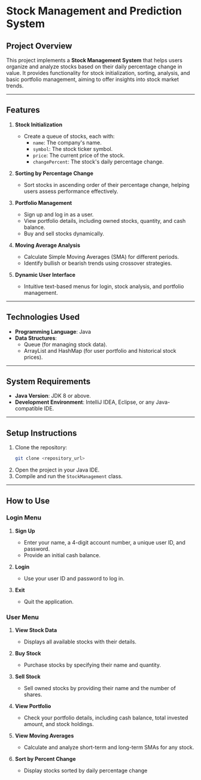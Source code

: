 
# Stock Management and Prediction System

## Project Overview
This project implements a **Stock Management System** that helps users organize and analyze stocks based on their daily percentage change in value. It provides functionality for stock initialization, sorting, analysis, and basic portfolio management, aiming to offer insights into stock market trends.

---

## Features
1. **Stock Initialization**  
   - Create a queue of stocks, each with:
     - `name`: The company's name.
     - `symbol`: The stock ticker symbol.
     - `price`: The current price of the stock.
     - `changePercent`: The stock's daily percentage change.
   
2. **Sorting by Percentage Change**  
   - Sort stocks in ascending order of their percentage change, helping users assess performance effectively.

3. **Portfolio Management**  
   - Sign up and log in as a user.
   - View portfolio details, including owned stocks, quantity, and cash balance.
   - Buy and sell stocks dynamically.

4. **Moving Average Analysis**  
   - Calculate Simple Moving Averages (SMA) for different periods.
   - Identify bullish or bearish trends using crossover strategies.

5. **Dynamic User Interface**  
   - Intuitive text-based menus for login, stock analysis, and portfolio management.

---

## Technologies Used
- **Programming Language**: Java  
- **Data Structures**:  
  - Queue (for managing stock data).
  - ArrayList and HashMap (for user portfolio and historical stock prices).

---

## System Requirements
- **Java Version**: JDK 8 or above.
- **Development Environment**: IntelliJ IDEA, Eclipse, or any Java-compatible IDE.

---

## Setup Instructions
1. Clone the repository:
   ```bash
   git clone <repository_url>
   ```
2. Open the project in your Java IDE.
3. Compile and run the `StockManagement` class.

---

## How to Use
### Login Menu
1. **Sign Up**  
   - Enter your name, a 4-digit account number, a unique user ID, and password.  
   - Provide an initial cash balance.

2. **Login**  
   - Use your user ID and password to log in.

3. **Exit**  
   - Quit the application.

### User Menu
1. **View Stock Data**  
   - Displays all available stocks with their details.
   
2. **Buy Stock**  
   - Purchase stocks by specifying their name and quantity.

3. **Sell Stock**  
   - Sell owned stocks by providing their name and the number of shares.

4. **View Portfolio**  
   - Check your portfolio details, including cash balance, total invested amount, and stock holdings.

5. **View Moving Averages**  
   - Calculate and analyze short-term and long-term SMAs for any stock.

6. **Sort by Percent Change**  
   - Display stocks sorted by daily percentage change
